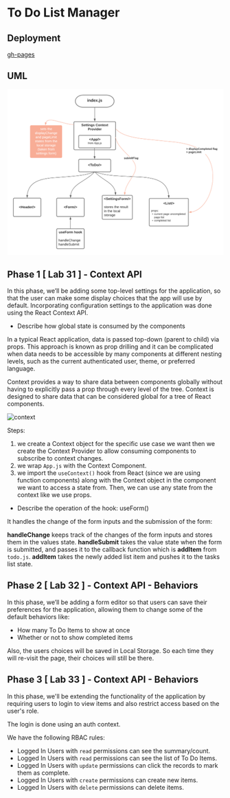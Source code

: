 # To Do List Manager

## Deployment

[gh-pages](https://hasnaa38.github.io/todo-app/)

## UML

![uml](src/UML-todo.png)

## Phase 1 [ Lab 31 ] - Context API

In this phase, we’ll be adding some top-level settings for the application, so that the user can make some display choices that the app will use by default. Incorporating configuration settings to the application was done using the React Context API.

* Describe how global state is consumed by the components

In a typical React application, data is passed top-down (parent to child) via props. This approach is known as prop drilling and it can be complicated when data needs to be accessible by many components at different nesting levels, such as the current authenticated user, theme, or preferred language.

Context provides a way to share data between components globally without having to explicitly pass a prop through every level of the tree. Context is designed to share data that can be considered global for a tree of React components.

![context](https://camo.githubusercontent.com/cb2aa4204178750ae17ff0752b6ae326d10851ef7421efe96bb6b1138a86dc69/68747470733a2f2f7777772e6361726c726970706f6e2e636f6d2f7374617469632f30643166373232643066653463326263346333643731353935646265363764642f63613638322f70726f702d6472696c6c696e672d762d636f6e746578742e706e67)

Steps:

1. we create a Context object for the specific use case we want then we create the Context Provider to allow consuming components to subscribe to context changes.
2. we wrap `App.js` with the Context Component.
3. we import the `useContext()` hook from React (since we are using function components) along with the Context object in the component we want to access a state from. Then, we can use any state from the context like we use props.  

* Describe the operation of the hook: useForm()

It handles the change of the form inputs and the submission of the form:

**handleChange** keeps track of the changes of the form inputs and stores them in the values state.
**handleSubmit** takes the value state when the form is submitted, and passes it to the callback function which is **addItem** from `todo.js`. **addItem** takes the newly added list item and pushes it to the tasks list state.

## Phase 2 [ Lab 32 ] - Context API - Behaviors

In this phase, we’ll be adding a form editor so that users can save their preferences for the application, allowing them to change some of the default behaviors like:

* How many To Do Items to show at once
* Whether or not to show completed items

Also, the users choices will be saved in Local Storage. So each time they will re-visit the page, their choices will still be there.

## Phase 3 [ Lab 33 ] - Context API - Behaviors

In this phase, we'll be extending the functionality of the application by requiring users to login to view items and also restrict access based on the user's role.

The login is done using an auth context.
 
We have the following RBAC rules:

* Logged In Users with `read` permissions can see the summary/count.
* Logged In Users with `read` permissions can see the list of To Do Items.
* Logged In Users with `update` permissions can click the records to mark them as complete.
* Logged In Users with `create` permissions can create new items.
* Logged In Users with `delete` permissions can delete items.
